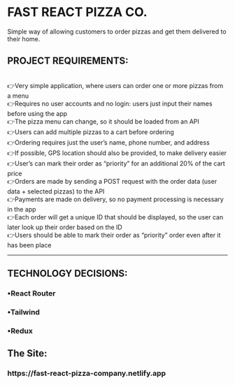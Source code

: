 # FAST REACT PIZZA CO.

Simple way of allowing customers to order pizzas and get them delivered to their home.


 <h2>PROJECT REQUIREMENTS: </h2> <br/>
 👉Very simple application, where users can order one or more pizzas from a menu <br/>
 👉Requires no user accounts and no login: users just input their names before using the app <br/>
 👉The pizza menu can change, so it should be loaded from an API <br/>
 👉Users can add multiple pizzas to a cart before ordering <br/>
 👉Ordering requires just the user’s name, phone number, and address <br/>
 👉If possible, GPS location should also be provided, to make delivery easier <br/>
 👉User’s can mark their order as “priority” for an additional 20% of the cart price <br/>
 👉Orders are made by sending a POST request with the order data (user data + selected pizzas) to the API <br/>
 👉Payments are made on delivery, so no payment processing is necessary in the app <br/>
 👉Each order will get a unique ID that should be displayed, so the user can later look up their order based on the ID <br/>
 👉Users should be able to mark their order as “priority” order even after it has been place <br/>
 
 <hr/> 
<h2> TECHNOLOGY DECISIONS:</h2>
<p>
<h3>•React Router </h3> 
<h3>•Tailwind </h3>
<h3>•Redux </h3>
</p>



<h2> The Site:</h2>

<h3> https://fast-react-pizza-company.netlify.app </h3>
